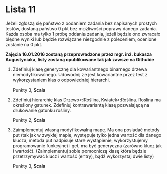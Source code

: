Lista 11
==========

Jeżeli zgłoszą się państwo z oodaniem zadania bez napisanych prostych testów, dostaną państwo 0 pkt bez możliwości poprawy danego zadania. 
Każda osoba ma tylko 1 próbę oddania zadania, jeżeli będzie ono zwracało błędne wyniki lub będzie rozwiązane niezgodnie z poleceniem, ocenione zostanie na 0 pkt.

**Zajęcia 16.01.2016 zostaną przeprowadzone przez mgr. inż. Łukasza Augustyniaka, listy zostaną opublikowane tak jak zawsze na Githubie**

1. Zdefiniuj klasę generycznę dla kowariantnego binarnego drzewa niemodyfikowalnego. Udowodnij że jest kowariantne przez test z wykorzystaniem klas o odpowiedniej hierarchi.

	Punkty 3, **Scala**


2. Zdefiniuj hierarchię klas Drzewo<:Roślina, Kwiatek<:Roślina. Roślina ma określony gatunek. Zdefiniuj kontrawariantą klasę pozwalającą na drukowanie gatunku rośliny. 

	Punkty 2, **Scala**

3. Zaimplementuj własną modyfikowalną mapę. Ma ona posiadać metody put (tak jak w zwykłej mapie, występuje tylko jedna wartość dla danego klucza, metoda put nadpisuje stare wystąpienie, wykorzystujemy programowanie funkcyjne) i get, ma być generyczna (zarówno klucz jak i wartość). (Zaimplementuj sobie pomocniczą klasę która będzie przetrzymywać klucz i wartość (entry), bądź wykorzystaj dwie listy)

	Punkty 3, **Scala**




